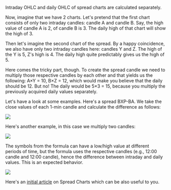 Intraday OHLC and daily OHLC of spread charts are calculated separately.

Now, imagine that we have 2 charts. Let's pretend that the first chart consists of only two intraday candles: candle A and candle B. Say, the high value of candle A is 2, of candle B is 3. The daily high of that chart will show the high of 3.

Then let's imagine the second chart of the spread. By a happy coincidence, we also have only two intraday candles here: candles Y and Z. The high of the Y is 5, Z's high is 4. The daily high quite predictably gives us the high of 5.

Here comes the tricky part, though. To create the spread candle we need to multiply those respective candles by each other and that yields us the following: A×Y = 10, B×Z = 12, which would make you believe that the daily should be 12. But no! The daily would be 5×3 = 15, because you multiply the previously acquired daily values separately.

Let's have a look at some examples. Here's a spread BXP-BA. We take the close values of each 1-min candle and calculate the difference as follows:

![](https://s3.amazonaws.com/cdn.freshdesk.com/data/helpdesk/attachments/production/43381821107/original/K1kd7Kvtpl97FF2kw5nvBDO8HioDv41xSg.png?1672228708)

Here's another example, in this case we multiply two candles:

![](https://s3.amazonaws.com/cdn.freshdesk.com/data/helpdesk/attachments/production/43381821158/original/3S8sY_ISpScmF8Xm2h1gcV1YyM8Wum-YIA.png?1672228733)

The symbols from the formula can have a low/high value at different periods of time, but the formula uses the respective candles (e.g., 12:00 candle and 12:00 candle), hence the difference between intraday and daily values. This is an expected behavior.

![](https://s3.amazonaws.com/cdn.freshdesk.com/data/helpdesk/attachments/production/43381821246/original/KZUIvfwVKKLg5XjB7j2RNt650bJWjL-ynQ.png?1672228764)

Here's an [initial article](https://www.tradingview.com/support/solutions/43000502298-spread-charts/) on Spread Charts which can be also useful to you.